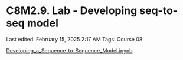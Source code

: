 # C8M2.9. Lab - Developing seq-to-seq model

Last edited: February 15, 2025 2:17 AM
Tags: Course 08

[Developing_a_Sequence-to-Sequence_Model.ipynb](C8M2%209%20Lab%20-%20Developing%20seq-to-seq%20model%2019a34eba1f3b80b5a994ee1b506e52b6/Developing_a_Sequence-to-Sequence_Model.ipynb)